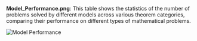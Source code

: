 **Model_Performance.png**: This table shows the statistics of the number of problems solved by different models across various theorem categories, comparing their performance on different types of mathematical problems.

![Model Performance](https://raw.githubusercontent.com/BeibeiX0/bz/blob/main/Model_Performance.png)
